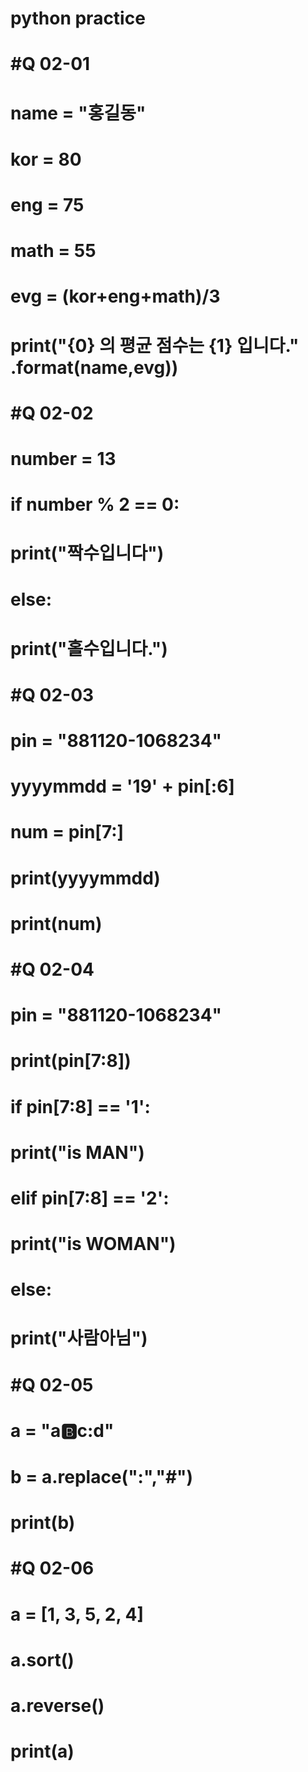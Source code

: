 # python practice

# #Q 02-01
# name = "홍길동"
# kor = 80
# eng = 75
# math = 55
# evg = (kor+eng+math)/3
# print("{0} 의 평균 점수는 {1} 입니다." .format(name,evg))

# #Q 02-02
# number = 13
# if number % 2 == 0:
#     print("짝수입니다")
# else:
#     print("홀수입니다.")

# #Q 02-03
# pin = "881120-1068234"
# yyyymmdd = '19' + pin[:6]
# num = pin[7:]
# print(yyyymmdd)
# print(num)

# #Q 02-04
# pin = "881120-1068234"
# print(pin[7:8])
# if pin[7:8] == '1':
#     print("is MAN")
# elif pin[7:8] == '2':
#     print("is WOMAN")
# else:
#     print("사람아님")

# #Q 02-05
# a = "a:b:c:d"
# b = a.replace(":","#")
# print(b)

# #Q 02-06
# a = [1, 3, 5, 2, 4]
# a.sort()
# a.reverse()
# print(a)
